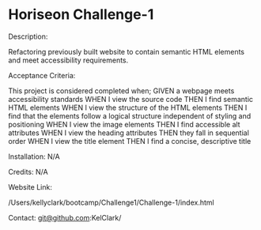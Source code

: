 # Horiseon Challenge-1
 
Description: 

Refactoring previously built website to contain semantic HTML elements and meet accessibility requirements.

Acceptance Criteria: 

This project is considered completed when;
GIVEN a webpage meets accessibility standards
WHEN I view the source code
THEN I find semantic HTML elements
WHEN I view the structure of the HTML elements
THEN I find that the elements follow a logical structure independent of styling and positioning
WHEN I view the image elements
THEN I find accessible alt attributes
WHEN I view the heading attributes
THEN they fall in sequential order
WHEN I view the title element
THEN I find a concise, descriptive title

Installation: 
N/A

Credits:
N/A

Website Link: 

/Users/kellyclark/bootcamp/Challenge1/Challenge-1/index.html 

Contact: 
git@github.com:KelClark/
